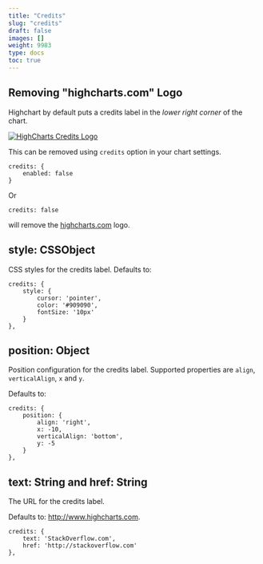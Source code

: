 ```yaml
---
title: "Credits"
slug: "credits"
draft: false
images: []
weight: 9983
type: docs
toc: true
---
```


## Removing "highcharts.com" Logo
Highchart by default puts a credits label in the *lower right corner* of the chart. 

[![HighCharts Credits Logo][1]][1]

This can be removed using `credits` option in your chart settings.

 

    credits: {
        enabled: false
    }

Or

    credits: false

will remove the [highcharts.com](http://www.highcharts.com) logo.


  [1]: http://i.stack.imgur.com/PX89k.jpg

## style: CSSObject
CSS styles for the credits label. Defaults to:

    credits: {
        style: {
            cursor: 'pointer',
            color: '#909090',
            fontSize: '10px'
        }
    },

## position: Object
Position configuration for the credits label. Supported properties are `align`, `verticalAlign`, `x` and `y`. 

Defaults to:

    credits: {
        position: {
            align: 'right',
            x: -10,
            verticalAlign: 'bottom',
            y: -5
        }
    },

## text: String and href: String
The URL for the credits label. 

Defaults to: http://www.highcharts.com.

    credits: {
        text: 'StackOverflow.com',
        href: 'http://stackoverflow.com'
    },

